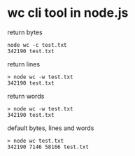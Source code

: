 # wc cli tool in node.js
return bytes
```javascript=true
node wc -c test.txt
342190 test.txt
```

return lines
```javascript=true
> node wc -w test.txt
342190 test.txt
```

return words
```javascript=true
> node wc -w test.txt
342190 test.txt
```

default bytes, lines and words
```javascript=true
> node wc test.txt
342190 7146 58166 test.txt
```
